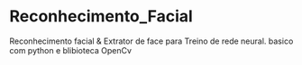 # Reconhecimento_Facial
Reconhecimento facial &amp; Extrator de face para Treino de rede neural. basico com python e blibioteca OpenCv
